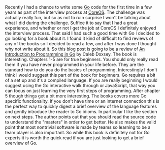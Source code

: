 Recently I had a chance to write some [Go](https://golang.org/) code for the first time in a few years as part of the interview process at [CoreOS](https://coreos.com/).
The challenge was actually really fun, but so as not to ruin surprise I won't be talking about what I did during the challenge.
Suffice it to say that I had a great experience, and whether or not I get the job at CoreOS I definitely enjoyed the interview process.
That said I had such a good time with Go I decided to go looking for a book about it.
I found it kind of difficult to find reviews of any of the books so I decided to read a few, and after I was done I thought why not write about it.
So this blog post is going to be a review of [An Introduction to Programming in Go](https://www.golang-book.com/books/intro) by Caleb Doxsey.
The book is interesting.
Chapters 1-5 are for true beginners.
You should only really read them if you have never programmed in your life before.
They are the standard how to do you do the basics of programming.
Interestingly I don't think I would suggest this part of the book for beginners.
Go requires a bit of a set up and it's a compiled language.
If you are really beginning I would suggest using the Go interactive walk through or JavaScript, that way you can focus on just learning the very first steps of programming.
After chapter 5 though things get a bit more interesting.
The books covers more Go specific functionality.
If you don't have time or an internet connection this is the perfect way to quickly digest a brief overview of the language features and gently introduce the reader to Go idioms.
In particular I like the section on next steps.
The author points out that you should read the source code to understand the "masters" in order to get better.
He also makes the valid point that most nontrivial software is made by teams so learning to be a team player is also important.
So while this book is definitely not for Go experts it is worth the quick read if you are just looking to get a brief overview of Go.
